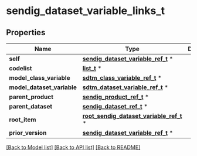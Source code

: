 # sendig_dataset_variable_links_t

## Properties
Name | Type | Description | Notes
------------ | ------------- | ------------- | -------------
**self** | [**sendig_dataset_variable_ref_t**](sendig_dataset_variable_ref.md) \* |  | [optional] 
**codelist** | [**list_t**](root_ct_codelist_ref_element.md) \* |  | [optional] 
**model_class_variable** | [**sdtm_class_variable_ref_t**](sdtm_class_variable_ref.md) \* |  | [optional] 
**model_dataset_variable** | [**sdtm_dataset_variable_ref_t**](sdtm_dataset_variable_ref.md) \* |  | [optional] 
**parent_product** | [**sendig_product_ref_t**](sendig_product_ref.md) \* |  | [optional] 
**parent_dataset** | [**sendig_dataset_ref_t**](sendig_dataset_ref.md) \* |  | [optional] 
**root_item** | [**root_sendig_dataset_variable_ref_t**](root_sendig_dataset_variable_ref.md) \* |  | [optional] 
**prior_version** | [**sendig_dataset_variable_ref_t**](sendig_dataset_variable_ref.md) \* |  | [optional] 

[[Back to Model list]](../README.md#documentation-for-models) [[Back to API list]](../README.md#documentation-for-api-endpoints) [[Back to README]](../README.md)


